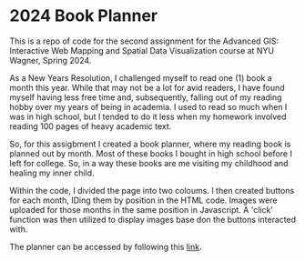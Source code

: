 # 2024 Book Planner

This is a repo of code for the second assignment for the Advanced GIS: Interactive Web Mapping and Spatial Data Visualization course at NYU Wagner, Spring 2024.

As a New Years Resolution, I challenged myself to read one (1) book a month this year. While that may not be a lot for avid readers, I have found myself having less free time and, subsequently, falling out of my reading hobby over my years of being in academia. I used to read so much when I was in high school, but I tended to do it less when my homework involved reading 100 pages of heavy academic text.

So, for this assigbment I created a book planner, where my reading book is planned out by month. Most of these books I bought in high school before I left for college. So, in a way these books are me visiting my childhood and healing my inner child.

Within the code, I divided the page into two coloums. I then created buttons for each month, IDing them by position in the HTML code. Images were uploaded for those months in the same position in Javascript. A 'click' function was then utilized to display images base don the buttons interacted with. 

The planner can be accessed by following this [link](https://ceinna.github.io/assignment-2/).
